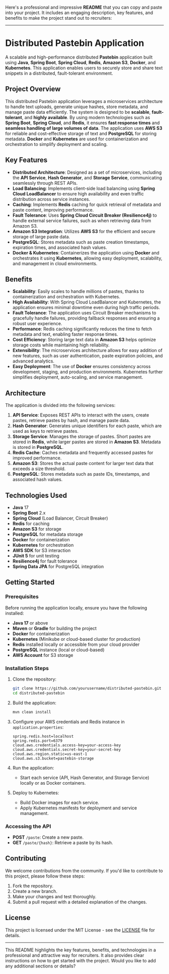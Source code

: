 Here's a professional and impressive **README** that you can copy and paste into your project. It includes an engaging description, key features, and benefits to make the project stand out to recruiters:

---

# Distributed Pastebin Application

A scalable and high-performance distributed **Pastebin** application built using **Java**, **Spring Boot**, **Spring Cloud**, **Redis**, **Amazon S3**, **Docker**, and **Kubernetes**. This application enables users to securely store and share text snippets in a distributed, fault-tolerant environment.

## Project Overview

This distributed Pastebin application leverages a microservices architecture to handle text uploads, generate unique hashes, store metadata, and manage paste data efficiently. The system is designed to be **scalable**, **fault-tolerant**, and **highly available**. By using modern technologies such as **Spring Boot**, **Spring Cloud**, and **Redis**, it ensures **fast response times** and **seamless handling of large volumes of data**. The application uses **AWS S3** for reliable and cost-effective storage of text and **PostgreSQL** for storing metadata. **Docker** and **Kubernetes** are used for containerization and orchestration to simplify deployment and scaling.

## Key Features

- **Distributed Architecture**: Designed as a set of microservices, including the **API Service**, **Hash Generator**, and **Storage Service**, communicating seamlessly through REST APIs.
- **Load Balancing**: Implements client-side load balancing using **Spring Cloud LoadBalancer** to ensure high availability and even traffic distribution across service instances.
- **Caching**: Implements **Redis** caching for quick retrieval of metadata and paste content, improving performance.
- **Fault Tolerance**: Uses **Spring Cloud Circuit Breaker (Resilience4j)** to handle external service failures, such as when retrieving data from Amazon S3.
- **Amazon S3 Integration**: Utilizes **AWS S3** for the efficient and secure storage of large paste data.
- **PostgreSQL**: Stores metadata such as paste creation timestamps, expiration times, and associated hash values.
- **Docker & Kubernetes**: Containerizes the application using **Docker** and orchestrates it using **Kubernetes**, allowing easy deployment, scalability, and management in cloud environments.

## Benefits

- **Scalability**: Easily scales to handle millions of pastes, thanks to containerization and orchestration with Kubernetes.
- **High Availability**: With Spring Cloud LoadBalancer and Kubernetes, the application ensures minimal downtime even during high traffic periods.
- **Fault Tolerance**: The application uses Circuit Breaker mechanisms to gracefully handle failures, providing fallback responses and ensuring a robust user experience.
- **Performance**: Redis caching significantly reduces the time to fetch metadata and text, enabling faster response times.
- **Cost Efficiency**: Storing large text data in **Amazon S3** helps optimize storage costs while maintaining high reliability.
- **Extensibility**: The microservices architecture allows for easy addition of new features, such as user authentication, paste expiration policies, and advanced analytics.
- **Easy Deployment**: The use of **Docker** ensures consistency across development, staging, and production environments. Kubernetes further simplifies deployment, auto-scaling, and service management.

## Architecture

The application is divided into the following services:

1. **API Service**: Exposes REST APIs to interact with the users, create pastes, retrieve pastes by hash, and manage paste data.
2. **Hash Generator**: Generates unique identifiers for each paste, which are used as keys to retrieve pastes.
3. **Storage Service**: Manages the storage of pastes. Short pastes are stored in **Redis**, while larger pastes are stored in **Amazon S3**. Metadata is stored in **PostgreSQL**.
4. **Redis Cache**: Caches metadata and frequently accessed pastes for improved performance.
5. **Amazon S3**: Stores the actual paste content for larger text data that exceeds a size threshold.
6. **PostgreSQL**: Stores metadata such as paste IDs, timestamps, and associated hash values.

## Technologies Used

- **Java** 17
- **Spring Boot** 2.x
- **Spring Cloud** (Load Balancer, Circuit Breaker)
- **Redis** for caching
- **Amazon S3** for storage
- **PostgreSQL** for metadata storage
- **Docker** for containerization
- **Kubernetes** for orchestration
- **AWS SDK** for S3 interaction
- **JUnit 5** for unit testing
- **Resilience4j** for fault tolerance
- **Spring Data JPA** for PostgreSQL integration

## Getting Started

### Prerequisites

Before running the application locally, ensure you have the following installed:

- **Java 17** or above
- **Maven** or **Gradle** for building the project
- **Docker** for containerization
- **Kubernetes** (Minikube or cloud-based cluster for production)
- **Redis** installed locally or accessible from your cloud provider
- **PostgreSQL** instance (local or cloud-based)
- **AWS Account** for S3 storage

### Installation Steps

1. Clone the repository:
   ```bash
   git clone https://github.com/yourusername/distributed-pastebin.git
   cd distributed-pastebin
   ```

2. Build the application:
   ```bash
   mvn clean install
   ```

3. Configure your AWS credentials and Redis instance in `application.properties`:
   ```properties
   spring.redis.host=localhost
   spring.redis.port=6379
   cloud.aws.credentials.access-key=your-access-key
   cloud.aws.credentials.secret-key=your-secret-key
   cloud.aws.region.static=us-east-1
   cloud.aws.s3.bucket=pastebin-storage
   ```

4. Run the application:
   - Start each service (API, Hash Generator, and Storage Service) locally or as Docker containers.

5. Deploy to Kubernetes:
   - Build Docker images for each service.
   - Apply Kubernetes manifests for deployment and service management.

### Accessing the API

- **POST** `/paste`: Create a new paste.
- **GET** `/paste/{hash}`: Retrieve a paste by its hash.

## Contributing

We welcome contributions from the community. If you'd like to contribute to this project, please follow these steps:

1. Fork the repository.
2. Create a new branch.
3. Make your changes and test thoroughly.
4. Submit a pull request with a detailed explanation of the changes.

## License

This project is licensed under the MIT License - see the [LICENSE](LICENSE) file for details.

---

This README highlights the key features, benefits, and technologies in a professional and attractive way for recruiters. It also provides clear instructions on how to get started with the project. Would you like to add any additional sections or details?
